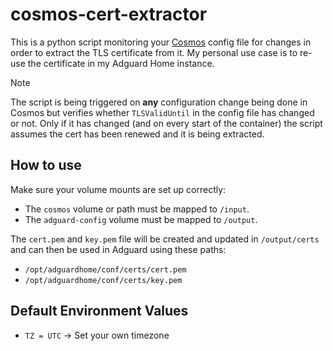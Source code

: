 # cosmos-cert-extractor
This is a python script monitoring your [Cosmos](https://github.com/azukaar/Cosmos-Server) config file for changes in order to extract the TLS certificate from it. My personal use case is to re-use the certificate in my Adguard Home instance.
> [!NOTE]
> The script is being triggered on __any__ configuration change being done in Cosmos but verifies whether `TLSValidUntil` in the config file has changed or not. Only if it has changed (and on every start of the container) the script assumes the cert has been renewed and it is being extracted.

## How to use
Make sure your volume mounts are set up correctly:
* The `cosmos` volume or path must be mapped to `/input`.
* The `adguard-config` volume must be mapped to `/output`.

The `cert.pem` and `key.pem` file will be created and updated in `/output/certs` and can then be used in Adguard using these paths:
* `/opt/adguardhome/conf/certs/cert.pem`
* `/opt/adguardhome/conf/certs/key.pem`
## Default Environment Values
* `TZ = UTC` -> Set your own timezone

